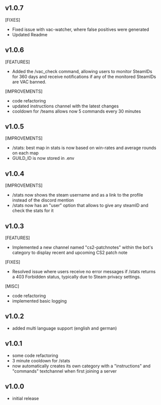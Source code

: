 ## v1.0.7
[FIXES]
- Fixed issue with vac-watcher, where false positives were generated
- Updated Readme

## v1.0.6
[FEATURES]
- Added the /vac_check command, allowing users to monitor SteamIDs for 360 days and receive notifications if any of the monitored SteamIDs are VAC banned.

[IMPROVEMENTS]
- code refactoring
- updated instructions channel with the latest changes
- cooldown for /teams allows now 5 commands every 30 minutes

## v1.0.5
[IMPROVEMENTS]
- /stats: best map in stats is now based on win-rates and average rounds on each map
- GUILD_ID is now stored in .env

## v1.0.4
[IMPROVEMENTS]
- /stats now shows the steam username and as a link to the profile instead of the discord mention
- /stats now has an "user" option that allows to give any steamID and check the stats for it

## v1.0.3
[FEATURES]
- Implemented a new channel named "cs2-patchnotes" within the bot's category to display recent and upcoming CS2 patch note

[FIXES]
- Resolved issue where users receive no error messages if /stats returns a 403 Forbidden status, typically due to Steam privacy settings.

[MISC]
- code refactoring
- implemented basic logging

## v1.0.2
- added multi language support (english and german)

## v1.0.1
- some code refactoring
- 3 minute cooldown for /stats
- now automatically creates its own category with a "instructions" and "commands" textchannel when first joining a server

## v1.0.0
- initial release